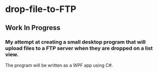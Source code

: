 # drop-file-to-FTP

## Work In Progress

### My attempt at creating a small desktop program that will upload files to a FTP server when they are dropped on a list view.

The program will be written as a WPF app using C#.